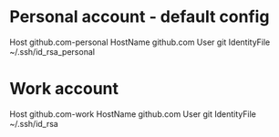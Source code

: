 # Personal account - default config
Host github.com-personal
   HostName github.com
   User git
   IdentityFile ~/.ssh/id_rsa_personal
# Work account
Host github.com-work
   HostName github.com
   User git
   IdentityFile ~/.ssh/id_rsa
